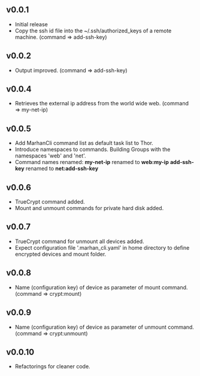 ## v0.0.1

* Initial release
* Copy the ssh id file into the ~/.ssh/authorized_keys of a remote machine. (command => add-ssh-key)

## v0.0.2

* Output improved. (command => add-ssh-key)

## v0.0.4

* Retrieves the external ip address from the world wide web. (command => my-net-ip)

## v0.0.5

* Add MarhanCli command list as default task list to Thor.
* Introduce namespaces to commands. Building Groups with the namespaces 'web' and 'net'.
* Command names renamed:
    **my-net-ip** renamed to **web:my-ip**
    **add-ssh-key** renamed to **net:add-ssh-key**

## v0.0.6

* TrueCrypt command added.
* Mount and unmount commands for private hard disk added.

## v0.0.7

* TrueCrypt command for unmount all devices added.
* Expect configuration file '.marhan_cli.yaml' in home directory to define encrypted devices and mount folder.

## v0.0.8

* Name (configuration key) of device as parameter of mount command. (command => crypt:mount)

## v0.0.9

* Name (configuration key) of device as parameter of unmount command. (command => crypt:unmount)

## v0.0.10

* Refactorings for cleaner code.
